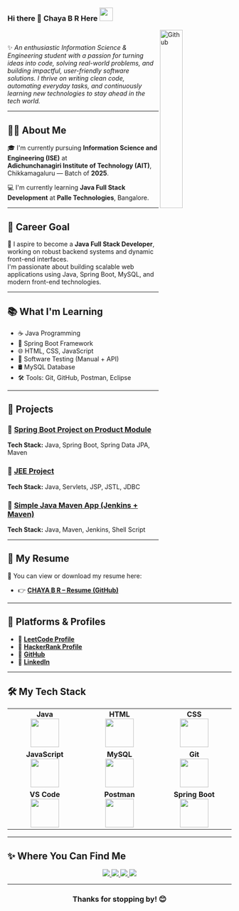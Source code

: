 ### <p> Hi there 👋 Chaya B R Here <img src="https://github.com/anathayna/anathayna/blob/master/assets/enthusiast.gif?raw=1" height="30vw" width="30vw"/></p>
<img width="32%" align="right" alt="Github" src="https://user-images.githubusercontent.com/48678280/88862734-4903af80-d201-11ea-968b-9c939d88a37c.gif" /><br>

✨ *An enthusiastic Information Science & Engineering student with a passion for turning ideas into code, solving real-world problems, and building impactful, user-friendly software solutions. I thrive on writing clean code, automating everyday tasks, and continuously learning new technologies to stay ahead in the tech world.*

---

## 👩‍🎓 About Me

🎓 I'm currently pursuing **Information Science and Engineering (ISE)** at  
**Adichunchanagiri Institute of Technology (AIT)**, Chikkamagaluru — Batch of **2025**.

💻 I'm currently learning **Java Full Stack Development** at **Palle Technologies**, Bangalore.

---

## 🚀 Career Goal

🎯 I aspire to become a **Java Full Stack Developer**, working on robust backend systems and dynamic front-end interfaces.  
I'm passionate about building scalable web applications using Java, Spring Boot, MySQL, and modern front-end technologies.

---

## 📚 What I'm Learning

- ☕ Java Programming  
- 🌿 Spring Boot Framework  
- 🌐 HTML, CSS, JavaScript  
- 🧪 Software Testing (Manual + API)  
- 🛢️ MySQL Database  
- 🛠️ Tools: Git, GitHub, Postman, Eclipse

---

## 📁 Projects

### 🔗 [Spring Boot Project on Product Module](https://github.com/chayabr/Spring-Boot-project-on-product-module)
**Tech Stack:** Java, Spring Boot, Spring Data JPA, Maven

### 🔗 [JEE Project](https://github.com/chayabr/JEE-project)  
**Tech Stack:** Java, Servlets, JSP, JSTL, JDBC

### 🔗 [Simple Java Maven App (Jenkins + Maven)](https://github.com/chayabr/simple-java-maven-app)  
**Tech Stack:** Java, Maven, Jenkins, Shell Script

---


## 📄 My Resume

📌 You can view or download my resume here:

- 👉 [**CHAYA B R – Resume (GitHub)**](https://github.com/chayabr/RESUME/blob/main/CHAYA%20PALLE%20RESUME.pdf)

---

## 🧠 Platforms & Profiles

- 🔗 [**LeetCode Profile**](https://leetcode.com/chayabr)  
- 🔗 [**HackerRank Profile**](https://www.hackerrank.com/profile/chayabr62)  
- 🔗 [**GitHub**](https://github.com/chayabr)  
- 🔗 [**LinkedIn**](https://www.linkedin.com/in/chaya-b-r-578877353)

---

## 🛠 My Tech Stack

<table>
<tbody>
<tr>
  <td align="center" width="20%">
    <b>Java</b><br/>
    <img height="64px" src="https://www.vectorlogo.zone/logos/java/java-ar21.svg">
  </td>
  <td align="center" width="20%">
    <b>HTML</b><br/>
    <img height="64px" src="https://img.icons8.com/color/2x/html-5.png">
  </td>
  <td align="center" width="20%">
    <b>CSS</b><br/>
    <img height="64px" src="https://cdn.svgporn.com/logos/css-3.svg">
  </td>
</tr>

<tr>
  <td align="center" width="20%">
    <b>JavaScript</b><br/>
    <img height="64px" src="https://cdn.svgporn.com/logos/javascript.svg">
  </td>
  <td align="center" width="20%">
    <b>MySQL</b><br/>
    <img height="64px" src="https://img.icons8.com/ios-filled/2x/sql.png">
  </td>
  <td align="center" width="20%">
    <b>Git</b><br/>
    <img height="64px" src="https://img.icons8.com/ios-glyphs/2x/github-2.png">
  </td>
</tr>

<tr>
  <td align="center" width="20%">
    <b>VS Code</b><br/>
    <img height="64px" src="https://cdn.svgporn.com/logos/visual-studio-code.svg">
  </td>
  <td align="center" width="20%">
    <b>Postman</b><br/>
    <img height="64px" src="https://www.vectorlogo.zone/logos/getpostman/getpostman-icon.svg">
  </td>
  <td align="center" width="20%">
    <b>Spring Boot</b><br/>
    <img height="64px" src="https://www.vectorlogo.zone/logos/springio/springio-icon.svg">
  </td>
</tr>
</tbody>
</table>

---

## ✨ Where You Can Find Me

<p align="center">
  <a href="https://www.linkedin.com/in/chaya-b-r-578877353">
    <img src="https://img.shields.io/badge/LinkedIn-%230077B5.svg?&style=flat-square&logo=linkedin&logoColor=white">
  </a>

  <a href="https://github.com/chayabr">
    <img src="https://img.shields.io/badge/Github-%230A0A0A.svg?&style=flat-square&logo=Github&logoColor=white">  
  </a>

  <a href="https://leetcode.com/chayabr">
    <img src="https://img.shields.io/badge/LeetCode-%23000000.svg?&style=flat-square&logo=leetcode&logoColor=white">
  </a>

  <a href="https://www.hackerrank.com/profile/chayabr62">
    <img src="https://img.shields.io/badge/HackerRank-%232EC866.svg?&style=flat-square&logo=hackerrank&logoColor=white">
  </a>
</p>

---

<h3 align="center">Thanks for stopping by! 😊</h3>
